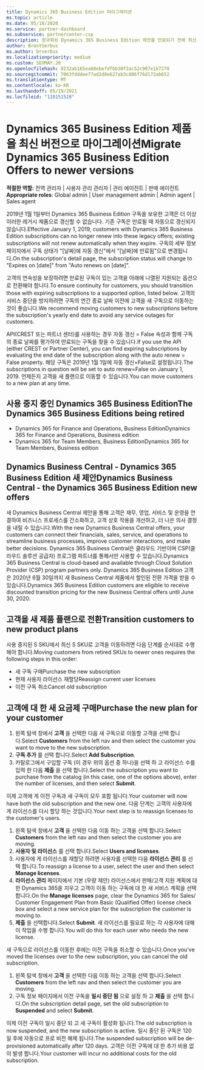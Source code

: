 ```yaml
---
title: Dynamics 365 Business Edition 마이그레이션
ms.topic: article
ms.date: 05/18/2020
ms.service: partner-dashboard
ms.subservice: partnercenter-csp
description: 정규화된 Dynamics 365 Business Edition 제안을 만료되기 전에 최신 버전으로 마이그레이션하는 방법을 알아봅니다.
author: BrentSerbus
ms.author: brserbus
ms.localizationpriority: medium
ms.custom: SEOMAY.20
ms.openlocfilehash: 8232ab165ea68ebefdfbb30f3ac52c907e1b7278
ms.sourcegitcommit: 7063fdddee77ad2d8e627ab3c806f76d173ab652
ms.translationtype: MT
ms.contentlocale: ko-KR
ms.lasthandoff: 05/19/2021
ms.locfileid: "110151528"
---
```

# <a name="migrate-dynamics-365-business-edition-offers-to-newer-versions"></a><span data-ttu-id="10a66-103">Dynamics 365 Business Edition 제품을 최신 버전으로 마이그레이션</span><span class="sxs-lookup"><span data-stu-id="10a66-103">Migrate Dynamics 365 Business Edition Offers to newer versions</span></span>

<span data-ttu-id="10a66-104">**적절한 역할:** 전역 관리자 | 사용자 관리 관리자 | 관리 에이전트 | 판매 에이전트</span><span class="sxs-lookup"><span data-stu-id="10a66-104">**Appropriate roles**: Global admin | User management admin | Admin agent | Sales agent</span></span>

<span data-ttu-id="10a66-105">2019년 1월 1일부터 Dynamics 365 Business Edition 구독을 보유한 고객은 더 이상 이러한 레거시 제품으로 갱신할 수 없습니다. 기존 구독은 만료될 때 자동으로 갱신되지 않습니다.</span><span class="sxs-lookup"><span data-stu-id="10a66-105">Effective January 1, 2019, customers with Dynamics 365 Business Edition subscriptions can no longer renew into these legacy offers; existing subscriptions will not renew automatically when they expire.</span></span> <span data-ttu-id="10a66-106">구독의 세부 정보 페이지에서 구독 상태가 "[날짜]에 자동 갱신"에서 "[날짜]에 만료됨"으로 변경됩니다.</span><span class="sxs-lookup"><span data-stu-id="10a66-106">On the subscription's detail page, the subscription status will change to "Expires on [date]" from "Auto renews on [date]".</span></span>

<span data-ttu-id="10a66-107">고객의 연속성을 보장하려면 만료된 구독이 있는 고객을 아래에 나열된 지원되는 옵션으로 전환해야 합니다.</span><span class="sxs-lookup"><span data-stu-id="10a66-107">To ensure continuity for customers, you should transition those with expiring subscriptions to a supported option, listed below.</span></span> <span data-ttu-id="10a66-108">고객의 서비스 중단을 방지하려면 구독의 연간 종료 날짜 이전에 고객을 새 구독으로 이동하는 것이 좋습니다.</span><span class="sxs-lookup"><span data-stu-id="10a66-108">We recommend moving customers to new subscriptions before the subscription's yearly end date to avoid any service outages for customers.</span></span>

<span data-ttu-id="10a66-109">API(CREST 또는 파트너 센터)를 사용하는 경우 자동 갱신 = False 속성과 함께 구독의 종료 날짜를 평가하여 만료되는 구독을 찾을 수 있습니다.</span><span class="sxs-lookup"><span data-stu-id="10a66-109">If you use the API (either CREST or Partner Center), you can find expiring subscriptions by evaluating the end date of the subscription along with the auto renew = False property.</span></span> <span data-ttu-id="10a66-110">해당 구독은 2019년 1월 1일에 자동 갱신=False로 설정됩니다.</span><span class="sxs-lookup"><span data-stu-id="10a66-110">The subscriptions in question will be set to auto renew=False on January 1, 2019.</span></span> <span data-ttu-id="10a66-111">언제든지 고객을 새 플랜으로 이동할 수 있습니다.</span><span class="sxs-lookup"><span data-stu-id="10a66-111">You can move customers to a new plan at any time.</span></span> 

## <a name="the-dynamics-365-business-editions-being-retired"></a><span data-ttu-id="10a66-112">사용 중지 중인 Dynamics 365 Business Edition</span><span class="sxs-lookup"><span data-stu-id="10a66-112">The Dynamics 365 Business Editions being retired</span></span>

- <span data-ttu-id="10a66-113">Dynamics 365 for Finance and Operations, Business Edition</span><span class="sxs-lookup"><span data-stu-id="10a66-113">Dynamics 365 for Finance and Operations, Business edition</span></span>
- <span data-ttu-id="10a66-114">Dynamics 365 for Team Members, Business Edition</span><span class="sxs-lookup"><span data-stu-id="10a66-114">Dynamics 365 for Team Members, Business edition</span></span>

## <a name="dynamics-business-central---the-dynamics-365-business-edition-new-offers"></a><span data-ttu-id="10a66-115">Dynamics Business Central - Dynamics 365 Business Edition 새 제안</span><span class="sxs-lookup"><span data-stu-id="10a66-115">Dynamics Business Central - the Dynamics 365 Business Edition new offers</span></span>

<span data-ttu-id="10a66-116">새 Dynamics Business Central 제안을 통해 고객은 재무, 영업, 서비스 및 운영을 연결하여 비즈니스 프로세스를 간소화하고, 고객 상호 작용을 개선하고, 더 나은 의사 결정을 내릴 수 있습니다.</span><span class="sxs-lookup"><span data-stu-id="10a66-116">With the new Dynamics Business Central offers, your customers can connect their financials, sales, service, and operations to streamline business processes, improve customer interactions, and make better decisions.</span></span> <span data-ttu-id="10a66-117">Dynamics 365 Business Central은 클라우드 기반이며 CSP(클라우드 솔루션 공급자) 프로그램 파트너를 통해서만 사용할 수 있습니다.</span><span class="sxs-lookup"><span data-stu-id="10a66-117">Dynamics 365 Business Central is cloud-based and available through Cloud Solution Provider (CSP) program partners only.</span></span>
<span data-ttu-id="10a66-118">Dynamics 365 Business Edition 고객은 2020년 6월 30일까지 새 Business Central 제품에서 할인된 전환 가격을 받을 수 있습니다.</span><span class="sxs-lookup"><span data-stu-id="10a66-118">Dynamics 365 Business Edition customers are eligible to receive discounted transition pricing for the new Business Central offers until June 30, 2020.</span></span>

## <a name="transition-customers-to-new-product-plans"></a><span data-ttu-id="10a66-119">고객을 새 제품 플랜으로 전환</span><span class="sxs-lookup"><span data-stu-id="10a66-119">Transition customers to new product plans</span></span>

 <span data-ttu-id="10a66-120">사용 중지된 S SKU에서 최신 S SKU로 고객을 이동하려면 다음 단계를 순서대로 수행해야 합니다.</span><span class="sxs-lookup"><span data-stu-id="10a66-120">Moving customers from retired SKUs to newer ones requires the following steps in this order:</span></span>

- <span data-ttu-id="10a66-121">새 구독 구매</span><span class="sxs-lookup"><span data-stu-id="10a66-121">Purchase the new subscription</span></span>
- <span data-ttu-id="10a66-122">현재 사용자 라이선스 재할당</span><span class="sxs-lookup"><span data-stu-id="10a66-122">Reassign current user licenses</span></span>
- <span data-ttu-id="10a66-123">이전 구독 취소</span><span class="sxs-lookup"><span data-stu-id="10a66-123">Cancel old subscription</span></span>

## <a name="purchase-the-new-plan-for-your-customer"></a><span data-ttu-id="10a66-124">고객에 대 한 새 요금제 구매</span><span class="sxs-lookup"><span data-stu-id="10a66-124">Purchase the new plan for your customer</span></span>

1. <span data-ttu-id="10a66-125">왼쪽 탐색 창에서 **고객** 을 선택한 다음 새 구독으로 이동할 고객을 선택 합니다.</span><span class="sxs-lookup"><span data-stu-id="10a66-125">Select **Customers** from the left nav and then select the customer you want to move to the new subscription.</span></span>
2. <span data-ttu-id="10a66-126">**구독 추가** 를 선택 합니다.</span><span class="sxs-lookup"><span data-stu-id="10a66-126">Select **Add Subscription**.</span></span>
3. <span data-ttu-id="10a66-127">카탈로그에서 구입할 구독 (이 경우 위의 옵션 중 하나)을 선택 하 고 라이선스 수를 입력 한 다음 **제출** 을 선택 합니다.</span><span class="sxs-lookup"><span data-stu-id="10a66-127">Select the subscription you want to purchase from the catalog (in this case, one of the options above), enter the number of licenses, and then select **Submit**.</span></span> 

<span data-ttu-id="10a66-128">이제 고객에 게 이전 구독과 새 구독이 모두 포함 됩니다.</span><span class="sxs-lookup"><span data-stu-id="10a66-128">Your customer will now have both the old subscription and the new one.</span></span> <span data-ttu-id="10a66-129">다음 단계는 고객의 사용자에 게 라이선스를 다시 할당 하는 것입니다.</span><span class="sxs-lookup"><span data-stu-id="10a66-129">Your next step is to reassign licenses to the customer's users.</span></span>

1. <span data-ttu-id="10a66-130">왼쪽 탐색 창에서 **고객** 을 선택한 다음 이동 하는 고객을 선택 합니다.</span><span class="sxs-lookup"><span data-stu-id="10a66-130">Select **Customers** from the left nav and then select the customer you are moving.</span></span>
2. <span data-ttu-id="10a66-131">**사용자 및 라이선스** 를 선택 합니다.</span><span class="sxs-lookup"><span data-stu-id="10a66-131">Select **Users and licenses**.</span></span>
3. <span data-ttu-id="10a66-132">사용자에 게 라이선스를 재할당 하려면 사용자를 선택한 다음 **라이선스 관리** 를 선택 합니다.</span><span class="sxs-lookup"><span data-stu-id="10a66-132">To reassign a license to a user, select the user and then select **Manage licenses**.</span></span> 
4. <span data-ttu-id="10a66-133">**라이선스 관리** 페이지에서 기본 (우량 제안) 라이선스에서 판매/고객 지원 계획에 대 한 Dynamics 365을 지우고 고객이 이동 하는 구독에 대 한 새 서비스 계획을 선택 합니다.</span><span class="sxs-lookup"><span data-stu-id="10a66-133">On the **Manage licenses** page, clear the Dynamics 365 for Sales/ Customer Engagement Plan from Basic (Qualified Offer) license check box and select a new service plan for the subscription the customer is moving to.</span></span> 
5. <span data-ttu-id="10a66-134">**제출** 을 선택합니다.</span><span class="sxs-lookup"><span data-stu-id="10a66-134">Select **Submit**.</span></span> <span data-ttu-id="10a66-135">새 라이선스를 필요로 하는 각 사용자에 대해이 작업을 수행 합니다.</span><span class="sxs-lookup"><span data-stu-id="10a66-135">You will do this for each user who needs the new license.</span></span> 

<span data-ttu-id="10a66-136">새 구독으로 라이선스를 이동한 후에는 이전 구독을 취소할 수 있습니다.</span><span class="sxs-lookup"><span data-stu-id="10a66-136">Once you've moved the licenses over to the new subscription, you can cancel the old subscription.</span></span> 

1. <span data-ttu-id="10a66-137">왼쪽 탐색 창에서 **고객** 을 선택한 다음 이동 하는 고객을 선택 합니다.</span><span class="sxs-lookup"><span data-stu-id="10a66-137">Select **Customers** from the left nav and then select the customer you are moving.</span></span>
2. <span data-ttu-id="10a66-138">구독 정보 페이지에서 이전 구독을 **일시 중단 됨** 으로 설정 하 고 **제출** 을 선택 합니다.</span><span class="sxs-lookup"><span data-stu-id="10a66-138">On the subscription detail page, set the old subscription to **Suspended** and select **Submit**.</span></span>

<span data-ttu-id="10a66-139">이제 이전 구독이 일시 중단 되 고 새 구독이 활성화 됩니다.</span><span class="sxs-lookup"><span data-stu-id="10a66-139">The old subscription is now suspended, and the new subscription is active.</span></span> <span data-ttu-id="10a66-140">일시 중단 된 구독은 120 일 후에 자동으로 프로 비전 해제 됩니다.</span><span class="sxs-lookup"><span data-stu-id="10a66-140">The suspended subscription will be de-provisioned automatically after 120 days.</span></span> <span data-ttu-id="10a66-141">고객은 이전 구독에 대 한 추가 비용 없이 발생 합니다.</span><span class="sxs-lookup"><span data-stu-id="10a66-141">Your customer will incur no additional costs for the old subscription.</span></span>

